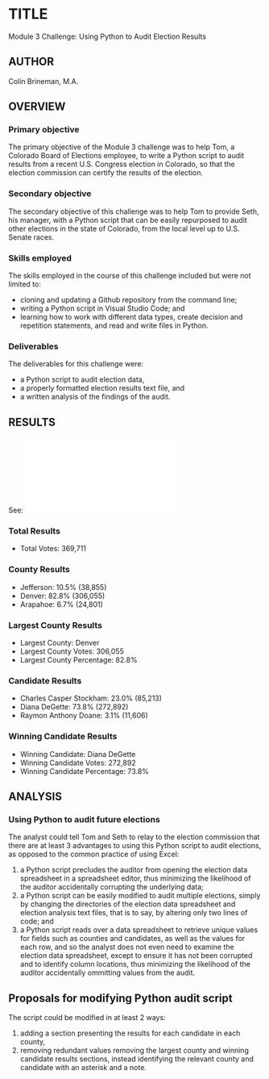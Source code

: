 # TITLE
Module 3 Challenge: Using Python to Audit Election Results

## AUTHOR
Colin Brineman, M.A.

## OVERVIEW

### Primary objective
The primary objective of the Module 3 challenge was to help Tom, a Colorado Board of Elections employee, to write a Python script to audit results from a recent U.S. Congress election in Colorado, so that the election commission can certify the results of the election.

### Secondary objective
The secondary objective of this challenge was to help Tom to provide Seth, his manager,  with a Python script that can be easily repurposed to audit other elections in the state of Colorado, from the local level up to U.S. Senate races.

### Skills employed
The skills employed in the course of this challenge included but were not limited to:
- cloning and updating a Github repository from the command line;
- writing a Python script in Visual Studio Code; and
- learning how to work with different data types, create decision and repetition statements, and read and write files in Python.

### Deliverables
The deliverables for this challenge were:
- a Python script to audit election data,
- a properly formatted election results text file, and
- a written analysis of the findings of the audit.

## RESULTS
See: ![Colorado Congressional Election Results](/resources/election_analysis.txt)

### Total Results
- Total Votes: 369,711

### County Results
- Jefferson: 10.5% (38,855)
- Denver: 82.8% (306,055)
- Arapahoe: 6.7% (24,801)

### Largest County Results
- Largest County: Denver
- Largest County Votes: 306,055
- Largest County Percentage: 82.8%

### Candidate Results
- Charles Casper Stockham: 23.0% (85,213)
- Diana DeGette: 73.8% (272,892)
- Raymon Anthony Doane: 3.1% (11,606)

### Winning Candidate Results
- Winning Candidate: Diana DeGette
- Winning Candidate Votes: 272,892
- Winning Candidate Percentage: 73.8%

## ANALYSIS

### Using Python to audit future elections
The analyst could tell Tom and Seth to relay to the election commission that there are at least 3 advantages to using this Python script to audit elections, as opposed to the common practice of using Excel:
1. a Python script precludes the auditor from opening the election data spreadsheet in a spreadsheet editor, thus minimizing the likelihood of the auditor accidentally corrupting the underlying data;
2. a Python script can be easily modified to audit multiple elections, simply by changing the directories of the election data spreadsheet and election analysis text files, that is to say, by altering only two lines of code; and
3. a Python script reads over a data spreadsheet to retrieve unique values for fields such as counties and candidates, as well as the values for each row, and so the analyst does not even need to examine the election data spreadsheet, except to ensure it has not been corrupted and to identify column locations, thus minimizing the likelihood of the auditor accidentally ommitting values from the audit.

## Proposals for modifying Python audit script
The script could be modified in at least 2 ways:
1. adding a section presenting the results for each candidate in each county,
2. removing redundant values removing the largest county and winning candidate results sections, instead identifying the relevant county and candidate with an asterisk and a note.